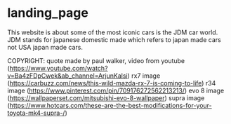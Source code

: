 # landing_page
This website is about some of the most iconic cars is the JDM car world. JDM stands for 
japanese domestic made which refers to japan made cars not USA japan made cars.

COPYRIGHT:
quote made by paul walker,
video from youtube (https://www.youtube.com/watch?v=Ba4zFDpCwek&ab_channel=ArjunKalsi)
rx7 image (https://carbuzz.com/news/this-wild-mazda-rx-7-is-coming-to-life)
r34 image (https://www.pinterest.com/pin/709176272562213213/)
evo 8 image (https://wallpaperset.com/mitsubishi-evo-8-wallpaper)
supra image (https://www.hotcars.com/these-are-the-best-modifications-for-your-toyota-mk4-supra-/)